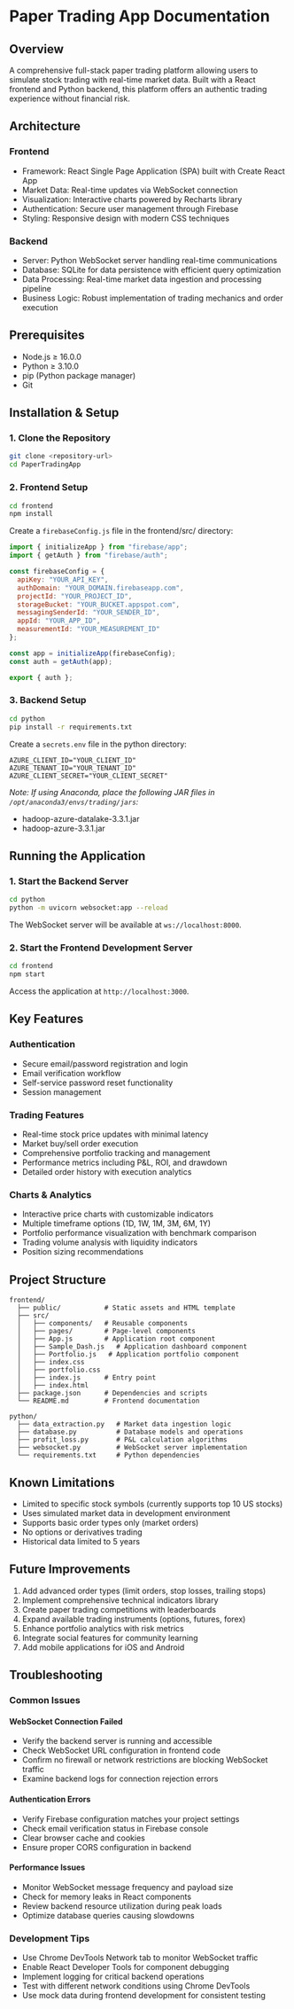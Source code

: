 # Paper Trading App Documentation

## Overview
A comprehensive full-stack paper trading platform allowing users to simulate stock trading with real-time market data. Built with a React frontend and Python backend, this platform offers an authentic trading experience without financial risk.

## Architecture

### Frontend
- Framework: React Single Page Application (SPA) built with Create React App
- Market Data: Real-time updates via WebSocket connection 
- Visualization: Interactive charts powered by Recharts library
- Authentication: Secure user management through Firebase
- Styling: Responsive design with modern CSS techniques

### Backend
- Server: Python WebSocket server handling real-time communications
- Database: SQLite for data persistence with efficient query optimization
- Data Processing: Real-time market data ingestion and processing pipeline
- Business Logic: Robust implementation of trading mechanics and order execution

## Prerequisites
- Node.js ≥ 16.0.0
- Python ≥ 3.10.0
- pip (Python package manager)
- Git

## Installation & Setup

### 1. Clone the Repository
```bash
git clone <repository-url>
cd PaperTradingApp
```

### 2. Frontend Setup
```bash
cd frontend
npm install
```

Create a `firebaseConfig.js` file in the frontend/src/ directory:
```javascript
import { initializeApp } from "firebase/app";
import { getAuth } from "firebase/auth";

const firebaseConfig = {
  apiKey: "YOUR_API_KEY",
  authDomain: "YOUR_DOMAIN.firebaseapp.com",
  projectId: "YOUR_PROJECT_ID",
  storageBucket: "YOUR_BUCKET.appspot.com",
  messagingSenderId: "YOUR_SENDER_ID",
  appId: "YOUR_APP_ID",
  measurementId: "YOUR_MEASUREMENT_ID"
};

const app = initializeApp(firebaseConfig);
const auth = getAuth(app);

export { auth };
```

### 3. Backend Setup
```bash
cd python
pip install -r requirements.txt
```

Create a `secrets.env` file in the python directory:
```
AZURE_CLIENT_ID="YOUR_CLIENT_ID"
AZURE_TENANT_ID="YOUR_TENANT_ID"
AZURE_CLIENT_SECRET="YOUR_CLIENT_SECRET"
```

*Note: If using Anaconda, place the following JAR files in `/opt/anaconda3/envs/trading/jars`:*
- hadoop-azure-datalake-3.3.1.jar
- hadoop-azure-3.3.1.jar

## Running the Application

### 1. Start the Backend Server
```bash
cd python
python -m uvicorn websocket:app --reload
```
The WebSocket server will be available at `ws://localhost:8000`.

### 2. Start the Frontend Development Server
```bash
cd frontend
npm start
```
Access the application at `http://localhost:3000`.

## Key Features

### Authentication
- Secure email/password registration and login
- Email verification workflow
- Self-service password reset functionality
- Session management

### Trading Features
- Real-time stock price updates with minimal latency
- Market buy/sell order execution
- Comprehensive portfolio tracking and management
- Performance metrics including P&L, ROI, and drawdown
- Detailed order history with execution analytics

### Charts & Analytics
- Interactive price charts with customizable indicators
- Multiple timeframe options (1D, 1W, 1M, 3M, 6M, 1Y)
- Portfolio performance visualization with benchmark comparison
- Trading volume analysis with liquidity indicators
- Position sizing recommendations

## Project Structure
```
frontend/
  ├── public/           # Static assets and HTML template
  ├── src/
  │   ├── components/   # Reusable components
  │   ├── pages/        # Page-level components
  │   ├── App.js        # Application root component
  │   ├── Sample_Dash.js   # Application dashboard component
  │   ├── Portfolio.js   # Application portfolio component
  │   ├── index.css  
  │   ├── portfolio.css   
  │   ├── index.js      # Entry point
  │   ├── index.html    
  ├── package.json      # Dependencies and scripts
  └── README.md         # Frontend documentation

python/
  ├── data_extraction.py   # Market data ingestion logic
  ├── database.py          # Database models and operations
  ├── profit_loss.py       # P&L calculation algorithms
  ├── websocket.py         # WebSocket server implementation
  └── requirements.txt     # Python dependencies
```

## Known Limitations
- Limited to specific stock symbols (currently supports top 10 US stocks)
- Uses simulated market data in development environment
- Supports basic order types only (market orders)
- No options or derivatives trading
- Historical data limited to 5 years

## Future Improvements
1. Add advanced order types (limit orders, stop losses, trailing stops)
2. Implement comprehensive technical indicators library
3. Create paper trading competitions with leaderboards
4. Expand available trading instruments (options, futures, forex)
5. Enhance portfolio analytics with risk metrics
6. Integrate social features for community learning
7. Add mobile applications for iOS and Android

## Troubleshooting

### Common Issues

#### WebSocket Connection Failed
- Verify the backend server is running and accessible
- Check WebSocket URL configuration in frontend code
- Confirm no firewall or network restrictions are blocking WebSocket traffic
- Examine backend logs for connection rejection errors

#### Authentication Errors
- Verify Firebase configuration matches your project settings
- Check email verification status in Firebase console
- Clear browser cache and cookies
- Ensure proper CORS configuration in backend

#### Performance Issues
- Monitor WebSocket message frequency and payload size
- Check for memory leaks in React components
- Review backend resource utilization during peak loads
- Optimize database queries causing slowdowns

### Development Tips
- Use Chrome DevTools Network tab to monitor WebSocket traffic
- Enable React Developer Tools for component debugging
- Implement logging for critical backend operations
- Test with different network conditions using Chrome DevTools
- Use mock data during frontend development for consistent testing
